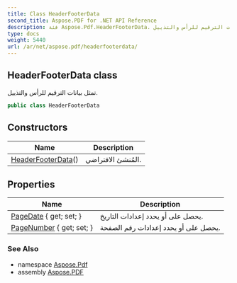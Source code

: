 ```yaml
---
title: Class HeaderFooterData
second_title: Aspose.PDF for .NET API Reference
description: فئة Aspose.Pdf.HeaderFooterData. تمثل بيانات الترقيم للرأس والتذييل
type: docs
weight: 5440
url: /ar/net/aspose.pdf/headerfooterdata/
---
```

## HeaderFooterData class

تمثل بيانات الترقيم للرأس والتذييل.

```csharp
public class HeaderFooterData
```

## Constructors

| Name | Description |
| --- | --- |
| [HeaderFooterData](headerfooterdata/)() | المُنشئ الافتراضي. |

## Properties

| Name | Description |
| --- | --- |
| [PageDate](../../aspose.pdf/headerfooterdata/pagedate/) { get; set; } | يحصل على أو يحدد إعدادات التاريخ. |
| [PageNumber](../../aspose.pdf/headerfooterdata/pagenumber/) { get; set; } | يحصل على أو يحدد إعدادات رقم الصفحة. |

### See Also

* namespace [Aspose.Pdf](../../aspose.pdf/)
* assembly [Aspose.PDF](../../)